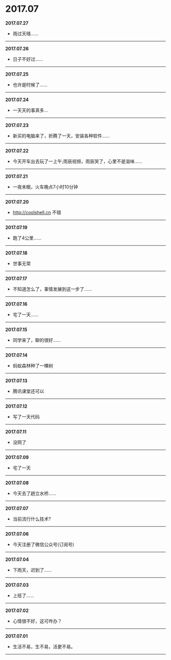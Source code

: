 # 2017.07

**2017.07.27**
*	雨过天晴......
---

**2017.07.26**
*	日子不好过......
---

**2017.07.25**
*	也许是时候了......
---

**2017.07.24**
*	一天天的事真多...
---

**2017.07.23**
*	新买的电脑来了，折腾了一天，安装各种软件......
---

**2017.07.22**
*	今天开车出去玩了一上午;雨辰视频，雨辰哭了，心里不是滋味......
---

**2017.07.21**
*	一夜未眠，火车晚点7小时10分钟
---

**2017.07.20**
*	http://coolshell.cn 不错
---

**2017.07.19**
*	跑了4公里......
---

**2017.07.18**
*   世事无常
---

**2017.07.17**
*   不知道怎么了，事情发展到这一步了......
---

**2017.07.16**
*   宅了一天......
---

**2017.07.15**
*   同学来了，聊的很好……
---

**2017.07.14**
*   蚂蚁森林种了一棵树
---

**2017.07.13**
*   腾讯课堂还可以
---

**2017.07.12**
*   写了一天代码
---

**2017.07.11**
*   没网了
---

**2017.07.09**
*   宅了一天
---

**2017.07.08**
*   今天去了趟立水桥......
---

**2017.07.07**
*   当前流行什么技术?
---

**2017.07.06**
*   今天注册了微信公众号(订阅号)
---

**2017.07.04**
*   下雨天，迟到了......
---

**2017.07.03**
*   上班了......
---

**2017.07.02**
*   心情很不好，这可咋办？
---

**2017.07.01**
*   生活不易，生不易，活更不易。
---
